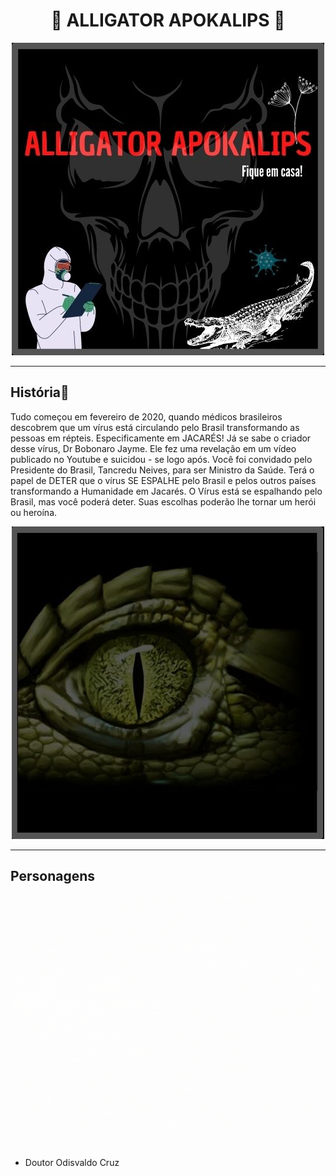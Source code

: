 

<div align="center">

#  :crocodile: ALLIGATOR APOKALIPS :crocodile:

</div>


<div align="center">

![](capinha.jpg)

</div>


---


## **História**:notebook_with_decorative_cover: 
Tudo começou em fevereiro de 2020, quando médicos brasileiros descobrem que um vírus está circulando pelo Brasil transformando as pessoas em répteis.    Especificamente em JACARÉS! Já se sabe o criador desse vírus, Dr Bobonaro Jayme. Ele fez uma revelação em um vídeo publicado no Youtube e suicidou - se logo após. Você foi convidado pelo Presidente do Brasil, Tancredu Neives, para ser Ministro da Saúde. Terá o papel de DETER que o vírus SE ESPALHE pelo Brasil e pelos outros países transformando a Humanidade em Jacarés.
O Vírus está se espalhando pelo Brasil, mas você poderá deter. Suas escolhas poderão lhe tornar um herói ou heroína.
<div align="center">

![Markdown](jacare.jpg)
</div>

---
## **Personagens**
 ![Odisvaldo Cruz](personagens.gif)  
  - Doutor Odisvaldo Cruz 







